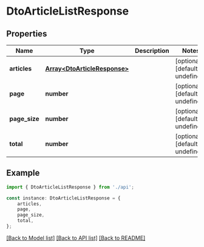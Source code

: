 # DtoArticleListResponse


## Properties

Name | Type | Description | Notes
------------ | ------------- | ------------- | -------------
**articles** | [**Array&lt;DtoArticleResponse&gt;**](DtoArticleResponse.md) |  | [optional] [default to undefined]
**page** | **number** |  | [optional] [default to undefined]
**page_size** | **number** |  | [optional] [default to undefined]
**total** | **number** |  | [optional] [default to undefined]

## Example

```typescript
import { DtoArticleListResponse } from './api';

const instance: DtoArticleListResponse = {
    articles,
    page,
    page_size,
    total,
};
```

[[Back to Model list]](../README.md#documentation-for-models) [[Back to API list]](../README.md#documentation-for-api-endpoints) [[Back to README]](../README.md)
